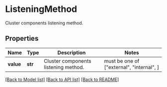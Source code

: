 # ListeningMethod

Cluster components listening method.

## Properties
Name | Type | Description | Notes
------------ | ------------- | ------------- | -------------
**value** | **str** | Cluster components listening method. |  must be one of ["external", "internal", ]

[[Back to Model list]](../README.md#documentation-for-models) [[Back to API list]](../README.md#documentation-for-api-endpoints) [[Back to README]](../README.md)



